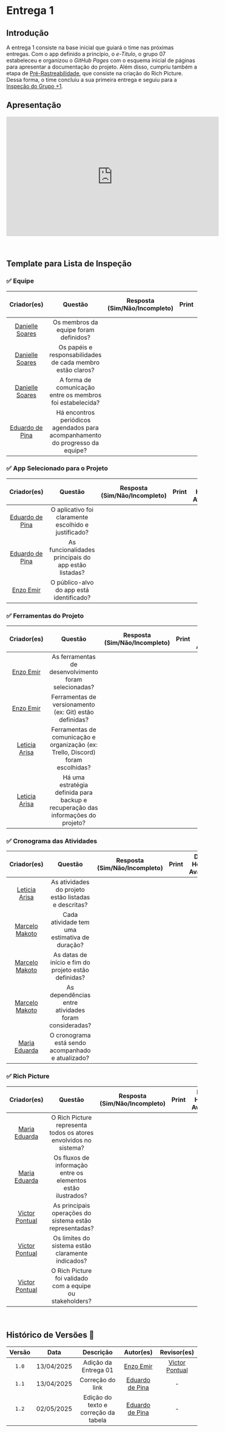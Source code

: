 # Entrega 1 

## Introdução

A entrega 1 consiste na base inicial que guiará o time nas próximas entregas. Com o app definido a princípio, o *e-Título*, o grupo 07 estabeleceu e organizou o *GitHub Pages* com o esquema inicial de páginas para apresentar a documentação do projeto. Além disso, cumpriu também a etapa de [Pré-Rastreabilidade](../../Pré-Rastreabilidade/Rich_Picture), que consiste na criação do Rich Picture. Dessa forma, o time concluiu a sua primeira entrega e seguiu para a [Inspeção do Grupo +1](../../Inspecao-do-Grupo-mais1/Inspecao-Entrega-1).

## Apresentação

<p style="text-align: center">
<iframe width="560" height="315" src="https://www.youtube.com/embed/GZ2H4fPk-Dg?si=feVxa6PdMiTaTxaU" title="YouTube video player" frameborder="0" allow="accelerometer; autoplay; clipboard-write; encrypted-media; gyroscope; picture-in-picture; web-share" referrerpolicy="strict-origin-when-cross-origin" allowfullscreen></iframe>
</p>

<br>

## Template para Lista de Inspeção

### ✅ Equipe

| Criador(es) | Questão | Resposta (Sim/Não/Incompleto) | Print | Data e Hora da Avaliação |
| :-: | :-: | :-: | :-: | :-: |
| [Danielle Soares](https://github.com/danielle-soaress) | Os membros da equipe foram definidos? |  |  |  |
| [Danielle Soares](https://github.com/danielle-soaress) | Os papéis e responsabilidades de cada membro estão claros? |  |  |  |
| [Danielle Soares](https://github.com/danielle-soaress) | A forma de comunicação entre os membros foi estabelecida? |  |  |  |
| [Eduardo de Pina](https://github.com/eduardodpms) | Há encontros periódicos agendados para acompanhamento do progresso da equipe? |  |  |  |


### ✅ App Selecionado para o Projeto

| Criador(es) | Questão | Resposta (Sim/Não/Incompleto) | Print | Data e Hora da Avaliação |
| :-: | :-: | :-: | :-: | :-: |
| [Eduardo de Pina](https://github.com/eduardodpms) | O aplicativo foi claramente escolhido e justificado? |  |  |  |
| [Eduardo de Pina](https://github.com/eduardodpms) | As funcionalidades principais do app estão listadas? |  |  |  |
| [Enzo Emir](https://github.com/EnzoEmir) | O público-alvo do app está identificado? |  |  |  |


### ✅ Ferramentas do Projeto

| Criador(es) | Questão | Resposta (Sim/Não/Incompleto) | Print | Data e Hora da Avaliação |
| :-: | :-: | :-: | :-: | :-: |
| [Enzo Emir](https://github.com/EnzoEmir) | As ferramentas de desenvolvimento foram selecionadas? |  |  |  |
| [Enzo Emir](https://github.com/EnzoEmir) | Ferramentas de versionamento (ex: Git) estão definidas? |  |  |  |
| [Leticia Arisa](https://github.com/Leticia-Arisa-K-Higa) | Ferramentas de comunicação e organização (ex: Trello, Discord) foram escolhidas? |  |  |  |
| [Leticia Arisa](https://github.com/Leticia-Arisa-K-Higa) | Há uma estratégia definida para backup e recuperação das informações do projeto?  |  |  |  |

### ✅ Cronograma das Atividades

| Criador(es) | Questão | Resposta (Sim/Não/Incompleto) | Print | Data e Hora da Avaliação |
| :-: | :-: | :-: | :-: | :-: |
| [Leticia Arisa](https://github.com/Leticia-Arisa-K-Higa) | As atividades do projeto estão listadas e descritas? |  |  |
| [Marcelo Makoto](https://github.com/MM4k) | Cada atividade tem uma estimativa de duração? |  |  |  |
| [Marcelo Makoto](https://github.com/MM4k) | As datas de início e fim do projeto estão definidas? |  |  |  |
| [Marcelo Makoto](https://github.com/MM4k) | As dependências entre atividades foram consideradas? |  |  |  |
| [Maria Eduarda](https://github.com/dudaa28) | O cronograma está sendo acompanhado e atualizado? |  |  |  |

### ✅ Rich Picture

| Criador(es) | Questão | Resposta (Sim/Não/Incompleto) | Print | Data e Hora da Avaliação |
| :-: | :-: | :-: | :-: | :-: |
| [Maria Eduarda](https://github.com/dudaa28) | O Rich Picture representa todos os atores envolvidos no sistema? |  |  |  |
| [Maria Eduarda](https://github.com/dudaa28) | Os fluxos de informação entre os elementos estão ilustrados? |  |  |  |
| [Victor Pontual](https://github.com/VictorPontual) | As principais operações do sistema estão representadas? |  |  |  |
| [Victor Pontual](https://github.com/VictorPontual) | Os limites do sistema estão claramente indicados? |  |  |  |
| [Victor Pontual](https://github.com/VictorPontual) | O Rich Picture foi validado com a equipe ou stakeholders? |  |  |

<br>

## Histórico de Versões 📅

| Versão | Data | Descrição | Autor(es) | Revisor(es) |
| :-: | :-: | :-: | :-: | :-: |
| `1.0`  | 13/04/2025 | Adição da Entrega 01 | [Enzo Emir](https://github.com/EnzoEmir) | [Victor Pontual](https://github.com/VictorPontual) |
| `1.1`  | 13/04/2025 | Correção do link | [Eduardo de Pina](https://github.com/eduardodpms) | - |
| `1.2`  | 02/05/2025 | Edição do texto e correção da tabela | [Eduardo de Pina](https://github.com/eduardodpms) | - |


